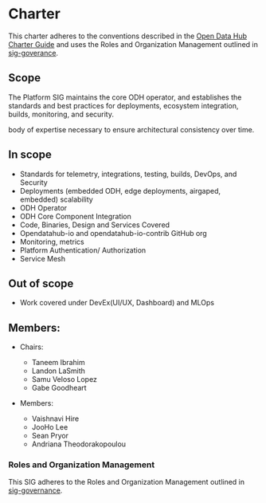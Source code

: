 # Charter

This charter adheres to the conventions described in the [Open Data Hub Charter Guide](../sig-charter-guide.md) and uses the Roles and Organization Management outlined in [sig-goverance](../sig-governance.md).
 
## Scope

The Platform SIG maintains the core ODH operator, and establishes the standards and best practices for deployments, ecosystem integration, builds, monitoring, and security. 

body of expertise necessary to ensure architectural consistency over time.

## In scope

- Standards for telemetry, integrations, testing, builds, DevOps, and Security
- Deployments (embedded ODH, edge deployments, airgaped, embedded) scalability
- ODH Operator
- ODH Core Component Integration
- Code, Binaries, Design and Services Covered
- Opendatahub-io and opendatahub-io-contrib GitHub org
- Monitoring, metrics
- Platform Authentication/ Authorization
- Service Mesh

## Out of scope

- Work covered under DevEx(UI/UX, Dashboard) and MLOps


## Members:
* Chairs: 
  * Taneem Ibrahim
  * Landon LaSmith
  * Samu Veloso Lopez
  * Gabe Goodheart
  
* Members: 
  * Vaishnavi Hire
  * JooHo Lee 
  * Sean Pryor 
  * Andriana Theodorakopoulou

### Roles and Organization Management

This SIG adheres to the Roles and Organization Management outlined in [sig-governance](../sig-governance.md).